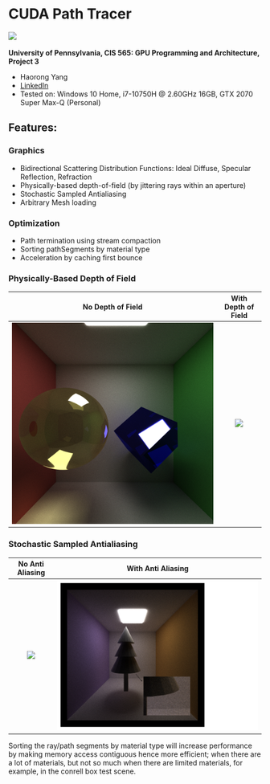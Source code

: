 CUDA Path Tracer
================

<img src="img/lionbig1959.png" width="800">

**University of Pennsylvania, CIS 565: GPU Programming and Architecture, Project 3**
* Haorong Yang
* [LinkedIn](https://www.linkedin.com/in/haorong-henry-yang/)
* Tested on: Windows 10 Home, i7-10750H @ 2.60GHz 16GB, GTX 2070 Super Max-Q (Personal)

## Features:  
### Graphics 
  * Bidirectional Scattering Distribution Functions: Ideal Diffuse, Specular Reflection, Refraction
  * Physically-based depth-of-field (by jittering rays within an aperture)
  * Stochastic Sampled Antialiasing
  * Arbitrary Mesh loading  
  
### Optimization
  * Path termination using stream compaction
  * Sorting pathSegments by material type
  * Acceleration by caching first bounce

### Physically-Based Depth of Field
No Depth of Field          |   With Depth of Field
:-------------------------:|:-------------------------:
![](img/nodepth.PNG)| ![](img/cornell5000.PNG) |


### Stochastic Sampled Antialiasing
No Anti Aliasing           |  With Anti Aliasing
:-------------------------:|:-------------------------:
![](img/no_anti_alias.PNG)| ![](img/antialias.PNG) |







Sorting the ray/path segments by material type will increase performance by making memory access contiguous hence more efficient; when there are a lot of materials, but not so much when there are limited materials, for example, in the conrell box test scene.

